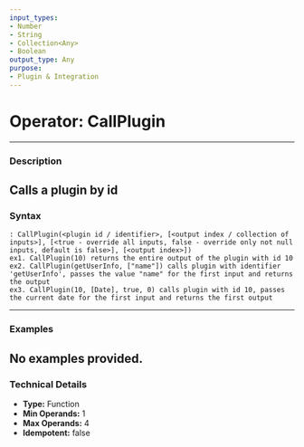 ```yaml
---
input_types:
- Number
- String
- Collection<Any>
- Boolean
output_type: Any
purpose:
- Plugin & Integration
---
```

# Operator: CallPlugin
---
### **Description**
Calls a plugin by id
---
### **Syntax**
```
: CallPlugin(<plugin id / identifier>, [<output index / collection of inputs>], [<true - override all inputs, false - override only not null inputs, default is false>], [<output index>])
ex1. CallPlugin(10) returns the entire output of the plugin with id 10
ex2. CallPlugin(getUserInfo, ["name"]) calls plugin with identifier 'getUserInfo', passes the value "name" for the first input and returns the output
ex3. CallPlugin(10, [Date], true, 0) calls plugin with id 10, passes the current date for the first input and returns the first output
```
---
### **Examples**
No examples provided.
---
### **Technical Details**
- **Type:** Function
- **Min Operands:** 1
- **Max Operands:** 4
- **Idempotent:** false